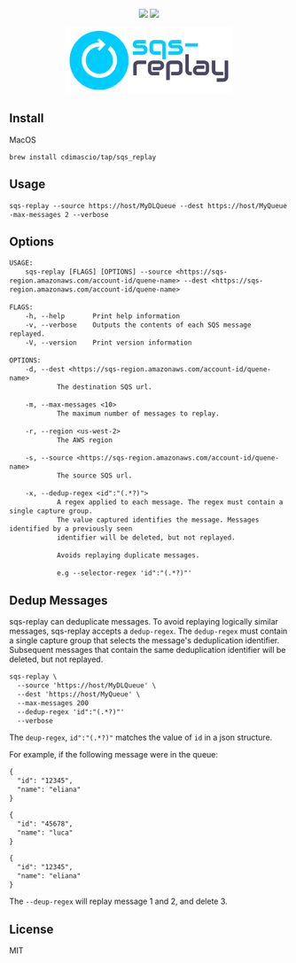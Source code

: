 <p align="center">
    <img src="https://img.shields.io/badge/install-homebrew-yellow"/>
    <img src="https://img.shields.io/badge/license-MIT-blue.svg"/>
</p>

<p align="center">
    <img src="https://raw.githubusercontent.com/cdimascio/sqs-replay/main/assets/sqs-replay-logo.png"/>
</p>


## Install

MacOS

```shell
brew install cdimascio/tap/sqs_replay
```

## Usage

```shell
sqs-replay --source https://host/MyDLQueue --dest https://host/MyQueue -max-messages 2 --verbose
```

## Options

```shell
USAGE:
    sqs-replay [FLAGS] [OPTIONS] --source <https://sqs-region.amazonaws.com/account-id/quene-name> --dest <https://sqs-region.amazonaws.com/account-id/quene-name>

FLAGS:
    -h, --help       Print help information
    -v, --verbose    Outputs the contents of each SQS message replayed.
    -V, --version    Print version information

OPTIONS:
    -d, --dest <https://sqs-region.amazonaws.com/account-id/quene-name>
            The destination SQS url.

    -m, --max-messages <10>
            The maximum number of messages to replay.

    -r, --region <us-west-2>
            The AWS region

    -s, --source <https://sqs-region.amazonaws.com/account-id/quene-name>
            The source SQS url.

    -x, --dedup-regex <id":"(.*?)">
            A regex applied to each message. The regex must contain a single capture group.
            The value captured identifies the message. Messages identified by a previously seen
            identifier will be deleted, but not replayed.
            
            Avoids replaying duplicate messages.
            
            e.g --selector-regex 'id":"(.*?)"'

```

## Dedup Messages

sqs-replay can deduplicate messages. To avoid replaying logically similar messages, sqs-replay accepts a `dedup-regex`. 
The `dedup-regex` must contain a single capture group that selects the message's deduplication identifier.
Subsequent messages that contain the same deduplication identifier will be deleted, but not replayed.

```shell
sqs-replay \ 
  --source 'https://host/MyDLQueue' \ 
  --dest 'https://host/MyQueue' \ 
  --max-messages 200 
  --dedup-regex 'id":"(.*?)"'
  --verbose
```

The `deup-regex`, `id":"(.*?)"` matches the value of `id` in a json structure. 

For example, if the following message were in the queue:

```shell
{
  "id": "12345",
  "name": "eliana"
}
```

```shell
{
  "id": "45678",
  "name": "luca"
}
```

```shell
{
  "id": "12345",
  "name": "eliana"
}
```

The `--deup-regex` will replay message 1 and 2, and delete 3.

## License 
MIT
